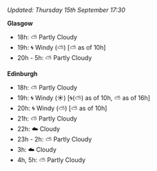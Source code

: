 *Updated: Thursday 15th September 17:30*

**Glasgow**

* 18h: :partly_sunny: Partly Cloudy
* 19h: :cyclone: Windy (:partly_sunny:) [:partly_sunny: as of 10h]
* 20h - 5h: :partly_sunny: Partly Cloudy

**Edinburgh**

* 18h: :partly_sunny: Partly Cloudy
* 19h: :cyclone: Windy (:sunny:) [:cyclone:(:partly_sunny:) as of 10h, :partly_sunny: as of 16h]
* 20h: :cyclone: Windy (:partly_sunny:) [:partly_sunny: as of 10h]
* 21h: :partly_sunny: Partly Cloudy
* 22h: :cloud: Cloudy
* 23h - 2h: :partly_sunny: Partly Cloudy
* 3h: :cloud: Cloudy
* 4h, 5h: :partly_sunny: Partly Cloudy
